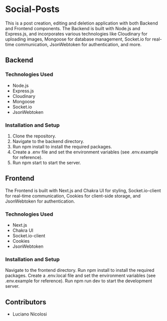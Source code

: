 # Social-Posts
This is a post creation, editing and deletion application with both Backend and Frontend components. The Backend is built with Node.js and Express.js, and incorporates various technologies like Cloudinary for uploading images, Mongoose for database management, Socket.io for real-time communication, JsonWebtoken for authentication, and more.

## Backend
### Technologies Used
* Node.js
* Express.js
* Cloudinary
* Mongoose
* Socket.io
* JsonWebtoken

### Installation and Setup
1. Clone the repository.
2. Navigate to the backend directory.
3. Run npm install to install the required packages.
4. Create a .env file and set the environment variables (see .env.example for reference).
5. Run npm start to start the server.

## Frontend
The Frontend is built with Next.js and Chakra UI for styling, Socket.io-client for real-time communication, Cookies for client-side storage, and JsonWebtoken for authentication.

### Technologies Used
* Next.js
* Chakra UI
* Socket.io-client
* Cookies
* JsonWebtoken

### Installation and Setup
Navigate to the frontend directory.
Run npm install to install the required packages.
Create a .env.local file and set the environment variables (see .env.example for reference).
Run npm run dev to start the development server.

## Contributors
* Luciano Nicolosi



